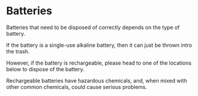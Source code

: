 # Batteries

Batteries that need to be disposed of correctly depends on the type of battery.

If the battery is a single-use alkaline battery, then it can just be thrown intro the trash. 

However, if the battery is rechargeable, please head to one of the locations below to dispose of the battery.

Rechargeable batteries have hazardous chemicals, and, when mixed with other common chemicals, could cause serious problems.

